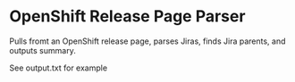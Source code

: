 # OpenShift Release Page Parser

Pulls fromt an OpenShift release page, parses Jiras, finds Jira parents, and outputs summary.

See output.txt for example

